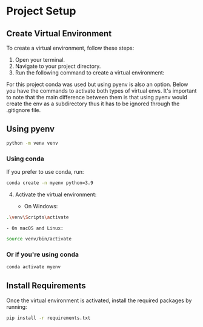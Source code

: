 # Project Setup

## Create Virtual Environment

To create a virtual environment, follow these steps:

1. Open your terminal.
2. Navigate to your project directory.
3. Run the following command to create a virtual environment:
   
For this project conda was used but using pyenv is also an option. Below you have the commands to activate both types of virtual envs. It's important to note that the main difference between them is that using pyenv would create the env as a subdirectory thus it has to be ignored through the .gitignore file.
## Using pyenv

```sh
python -m venv venv
```

### Using conda

If you prefer to use conda, run:

```sh
conda create -n myenv python=3.9
```

4. Activate the virtual environment:

   - On Windows:

```sh
.\venv\Scripts\activate
```

    - On macOS and Linux:

```sh
source venv/bin/activate
```

### Or if you're using conda

```sh
conda activate myenv
```

## Install Requirements

Once the virtual environment is activated, install the required packages by running:

```sh
pip install -r requirements.txt
```
